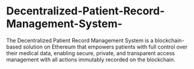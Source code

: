 # Decentralized-Patient-Record-Management-System-
The Decentralized Patient Record Management System is a blockchain-based solution on Ethereum that empowers patients with full control over their medical data, enabling secure, private, and transparent access management with all actions immutably recorded on the blockchain.
